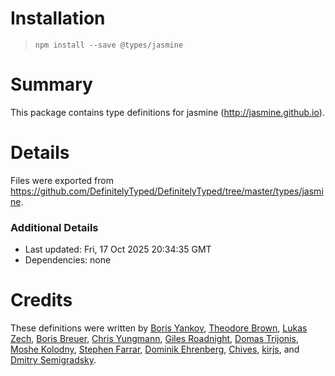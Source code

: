 # Installation
> `npm install --save @types/jasmine`

# Summary
This package contains type definitions for jasmine (http://jasmine.github.io).

# Details
Files were exported from https://github.com/DefinitelyTyped/DefinitelyTyped/tree/master/types/jasmine.

### Additional Details
 * Last updated: Fri, 17 Oct 2025 20:34:35 GMT
 * Dependencies: none

# Credits
These definitions were written by [Boris Yankov](https://github.com/borisyankov), [Theodore Brown](https://github.com/theodorejb), [Lukas Zech](https://github.com/lukas-zech-software), [Boris Breuer](https://github.com/Engineer2B), [Chris Yungmann](https://github.com/cyungmann), [Giles Roadnight](https://github.com/Roaders), [Domas Trijonis](https://github.com/fdim), [Moshe Kolodny](https://github.com/kolodny), [Stephen Farrar](https://github.com/stephenfarrar), [Dominik Ehrenberg](https://github.com/djungowski), [Chives](https://github.com/chivesrs), [kirjs](https://github.com/kirjs), and [Dmitry Semigradsky](https://github.com/Semigradsky).
